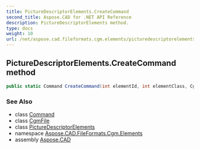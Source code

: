 ```yaml
---
title: PictureDescriptorElements.CreateCommand
second_title: Aspose.CAD for .NET API Reference
description: PictureDescriptorElements method. 
type: docs
weight: 10
url: /net/aspose.cad.fileformats.cgm.elements/picturedescriptorelements/createcommand/
---
```

## PictureDescriptorElements.CreateCommand method

```csharp
public static Command CreateCommand(int elementId, int elementClass, CgmFile container)
```

### See Also

* class [Command](../../../aspose.cad.fileformats.cgm.commands/command/)
* class [CgmFile](../../../aspose.cad.fileformats.cgm/cgmfile/)
* class [PictureDescriptorElements](../)
* namespace [Aspose.CAD.FileFormats.Cgm.Elements](../../picturedescriptorelements/)
* assembly [Aspose.CAD](../../../)


